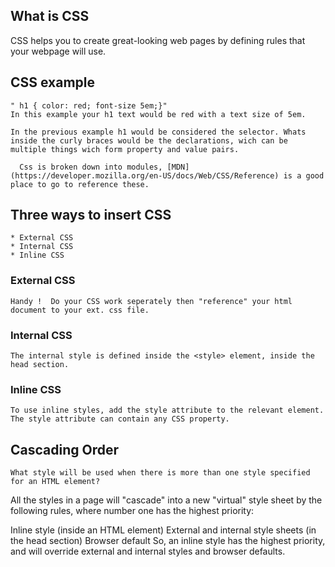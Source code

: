 ## What is CSS
  CSS helps you to create great-looking web pages by defining rules that your webpage will use.

  ## CSS example
    " h1 { color: red; font-size 5em;}"
    In this example your h1 text would be red with a text size of 5em.

    In the previous example h1 would be considered the selector. Whats inside the curly braces would be the declarations, wich can be multiple things wich form property and value pairs.

      Css is broken down into modules, [MDN](https://developer.mozilla.org/en-US/docs/Web/CSS/Reference) is a good place to go to reference these.

  ## Three ways to insert CSS
    * External CSS
    * Internal CSS
    * Inline CSS

  ### External CSS
    Handy !  Do your CSS work seperately then "reference" your html document to your ext. css file.

  ### Internal CSS
    The internal style is defined inside the <style> element, inside the head section.

  ### Inline CSS
    To use inline styles, add the style attribute to the relevant element. The style attribute can contain any CSS property.

  ## Cascading Order
    What style will be used when there is more than one style specified for an HTML element?

All the styles in a page will "cascade" into a new "virtual" style sheet by the following rules, where number one has the highest priority:

Inline style (inside an HTML element)
External and internal style sheets (in the head section)
Browser default
So, an inline style has the highest priority, and will override external and internal styles and browser defaults.






